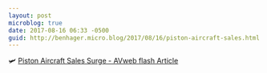 ```yaml
---
layout: post
microblog: true
date: 2017-08-16 06:33 -0500
guid: http://benhager.micro.blog/2017/08/16/piston-aircraft-sales.html
---
```

🛩 [Piston Aircraft Sales Surge - AVweb flash Article](https://www.avweb.com/avwebflash/news/Piston-Aircraft-Sales-Surge-229512-1.html)
